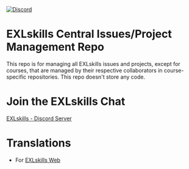 [![Discord](https://img.shields.io/discord/476724823058415644.svg)](https://discord.gg/e5aYwWy)


# EXLskills Central Issues/Project Management Repo

This repo is for managing all EXLskills issues and projects, except for courses, that are managed by their respective collaborators in course-specific repositories. This repo doesn't store any code.

# Join the EXLskills Chat

[EXLskills - Discord Server](https://discord.gg/e5aYwWy)

# Translations

* For [EXLskills Web](https://poeditor.com/join/project/N4pT34MboQ)
